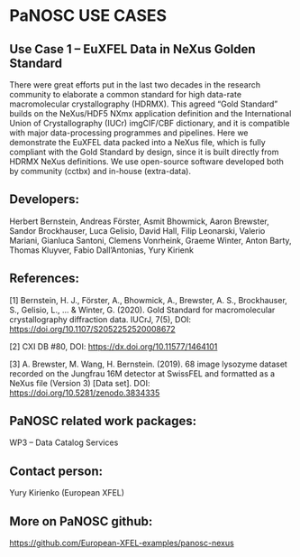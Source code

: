 PaNOSC USE CASES
=========================================================

Use Case 1 – EuXFEL Data in NeXus Golden Standard
------	
There were great efforts put in the last two decades in the research community to elaborate a common standard for high data-rate macromolecular crystallography (HDRMX). This agreed “Gold Standard” builds on the NeXus/HDF5 NXmx application definition and the International Union of Crystallography (IUCr) imgCIF/CBF dictionary, and it is compatible with major data-processing programmes and pipelines. Here we demonstrate the EuXFEL data packed into a NeXus file, which is fully compliant with the Gold Standard by design, since it is built directly from HDRMX NeXus definitions. We use open-source software developed both by community (cctbx) and in-house (extra-data).

Developers:
------	
Herbert Bernstein, Andreas Förster, Asmit Bhowmick, Aaron Brewster, Sandor Brockhauser, Luca Gelisio, David Hall, Filip Leonarski, Valerio Mariani, Gianluca Santoni, Clemens Vonrheink, Graeme Winter, Anton Barty, Thomas Kluyver, Fabio Dall’Antonias, Yury Kirienk

References:
------	
[1] Bernstein, H. J., Förster, A., Bhowmick, A., Brewster, A. S., Brockhauser, S., Gelisio, L., … & Winter, G. (2020). Gold Standard for macromolecular crystallography diffraction data. IUCrJ, 7(5), DOI: https://doi.org/10.1107/S2052252520008672

[2] CXI DB #80, DOI: https://dx.doi.org/10.11577/1464101

[3] A. Brewster, M. Wang, H. Bernstein. (2019). 68 image lysozyme dataset recorded on the Jungfrau 16M detector at SwissFEL and formatted as a NeXus file (Version 3) [Data set]. DOI: https://doi.org/10.5281/zenodo.3834335

PaNOSC related work packages:
------	
WP3 – Data Catalog Services

Contact person:
------	
Yury Kirienko (European XFEL)

More on PaNOSC github:
------	
https://github.com/European-XFEL-examples/panosc-nexus
